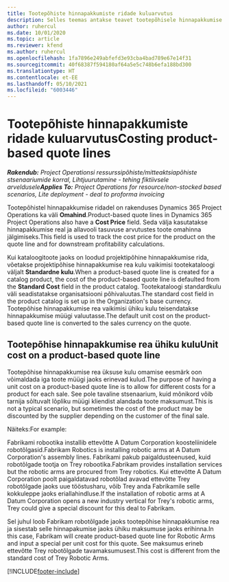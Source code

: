 ```yaml
---
title: Tootepõhiste hinnapakkumiste ridade kuluarvutus
description: Selles teemas antakse teavet tootepõhisele hinnapakkumise reale omahinna rakendamise kohta.
author: ruhercul
ms.date: 10/01/2020
ms.topic: article
ms.reviewer: kfend
ms.author: ruhercul
ms.openlocfilehash: 1fa7896e249abfefd3e93cba4bad789e67e14f31
ms.sourcegitcommit: 40f68387f594180af64a5e5c748b6efa188bd300
ms.translationtype: HT
ms.contentlocale: et-EE
ms.lasthandoff: 05/10/2021
ms.locfileid: "6003446"
---
```

# <a name="costing-product-based-quote-lines"></a><span data-ttu-id="bd58c-103">Tootepõhiste hinnapakkumiste ridade kuluarvutus</span><span class="sxs-lookup"><span data-stu-id="bd58c-103">Costing product-based quote lines</span></span>

<span data-ttu-id="bd58c-104">_**Rakendub:** Project Operationsi ressurssipõhiste/mitteaktsiapõhiste stsenaariumide korral,  Lihtjuurutamine - tehing fiktiivsele arveldusele_</span><span class="sxs-lookup"><span data-stu-id="bd58c-104">_**Applies To:** Project Operations for resource/non-stocked based scenarios, Lite deployment - deal to proforma invoicing_</span></span>


<span data-ttu-id="bd58c-105">Tootepõhistel hinnapakkumise ridadel on rakenduses Dynamics 365 Project Operations ka väli **Omahind**.</span><span class="sxs-lookup"><span data-stu-id="bd58c-105">Product-based quote lines in Dynamics 365 Project Operations also have a **Cost Price** field.</span></span> <span data-ttu-id="bd58c-106">Seda välja kasutatakse hinnapakkumise real ja allavooli tasuvuse arvutustes toote omahinna jälgimiseks.</span><span class="sxs-lookup"><span data-stu-id="bd58c-106">This field is used to track the cost price for the product on the quote line and for downstream profitability calculations.</span></span>

<span data-ttu-id="bd58c-107">Kui kataloogitoote jaoks on loodud projektipõhine hinnapakkumise rida, võetakse projektipõhise hinnapakkumise rea kulu vaikimisi tootekataloogi väljalt **Standardne kulu**.</span><span class="sxs-lookup"><span data-stu-id="bd58c-107">When a product-based quote line is created for a catalog product, the cost of the product-based quote line is defaulted from the **Standard Cost** field in the product catalog.</span></span> <span data-ttu-id="bd58c-108">Tootekataloogi standardkulu väli seadistatakse organisatsiooni põhivaluutas.</span><span class="sxs-lookup"><span data-stu-id="bd58c-108">The standard cost field in the product catalog is set up in the Organization's base currency.</span></span> <span data-ttu-id="bd58c-109">Tootepõhise hinnapakkumise rea vaikimisi ühiku kulu teisendatakse hinnapakkumise müügi valuutasse.</span><span class="sxs-lookup"><span data-stu-id="bd58c-109">The default unit cost on the product-based quote line is converted to the sales currency on the quote.</span></span>

## <a name="unit-cost-on-a-product-based-quote-line"></a><span data-ttu-id="bd58c-110">Tootepõhise hinnapakkumise rea ühiku kulu</span><span class="sxs-lookup"><span data-stu-id="bd58c-110">Unit cost on a product-based quote line</span></span>

<span data-ttu-id="bd58c-111">Tootepõhise hinnapakkumise rea üksuse kulu omamise eesmärk oon võimaldada iga toote müügi jaoks erinevad kulud.</span><span class="sxs-lookup"><span data-stu-id="bd58c-111">The purpose of having a unit cost on a product-based quote line is to allow for different costs for a product for each sale.</span></span> <span data-ttu-id="bd58c-112">See pole tavaline stsenaarium, kuid mõnikord võib tarnija sõltuvalt lõpliku müügi kliendist alandada toote maksumust.</span><span class="sxs-lookup"><span data-stu-id="bd58c-112">This is not a typical scenario, but sometimes the cost of the product may be discounted by the supplier depending on the customer of the final sale.</span></span>

<span data-ttu-id="bd58c-113">Näiteks:</span><span class="sxs-lookup"><span data-stu-id="bd58c-113">For example:</span></span>

<span data-ttu-id="bd58c-114">Fabrikami robootika installib ettevõtte A Datum Corporation koosteliinidele robotõlgasid.</span><span class="sxs-lookup"><span data-stu-id="bd58c-114">Fabrikam Robotics is installing robotic arms at A Datum Corporation's assembly lines.</span></span> <span data-ttu-id="bd58c-115">Fabrikami pakub paigaldusteenused, kuid robotõlgade tootja on Trey robootika.</span><span class="sxs-lookup"><span data-stu-id="bd58c-115">Fabrikam provides installation services but the robotic arms are procured from Trey robotics.</span></span> <span data-ttu-id="bd58c-116">Kui ettevõtte A Datum Corporation poolt paigaldatavad robotõlad avavad ettevõtte Trey robotõlgade jaoks uue tööstusharu, võib Trey anda Fabrikamile selle kokkuleppe jaoks eriallahindluse.</span><span class="sxs-lookup"><span data-stu-id="bd58c-116">If the installation of robotic arms at A Datum Corporation opens a new industry vertical for Trey's robotic arms, Trey could give a special discount for this deal to Fabrikam.</span></span>

<span data-ttu-id="bd58c-117">Sel juhul loob Fabrikam robotõlgade jaoks tootepõhise hinnapakkumise rea ja sisestab selle hinnapakumise jaoks ühiku maksumuse jaoks erihinna.</span><span class="sxs-lookup"><span data-stu-id="bd58c-117">In this case, Fabrikam will create product-based quote line for Robotic Arms and input a special per unit cost for this quote.</span></span> <span data-ttu-id="bd58c-118">See maksumus erineb ettevõtte Trey robotõlgade tavamaksumusest.</span><span class="sxs-lookup"><span data-stu-id="bd58c-118">This cost is different from the standard cost of Trey Robotic Arms.</span></span>


[!INCLUDE[footer-include](../../includes/footer-banner.md)]